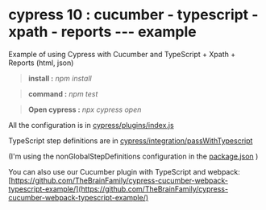 # cypress 10 : cucumber - typescript - xpath - reports --- example
Example of using Cypress with Cucumber and TypeScript + Xpath + Reports (html, json)

> **install :** *npm install*

> **command :** *npm test*

> **Open cypress :** *npx cypress open*

All the configuration is in [cypress/plugins/index.js](cypress/plugins/index.js)

TypeScript step definitions are in [cypress/integration/passWithTypescript](cypress/integration/passWithTypescript)

(I'm using the nonGlobalStepDefinitions configuration in the [package.json](package.json) )

You can also use our Cucumber plugin with TypeScript and webpack: [https://github.com/TheBrainFamily/cypress-cucumber-webpack-typescript-example/](https://github.com/TheBrainFamily/cypress-cucumber-webpack-typescript-example/)
